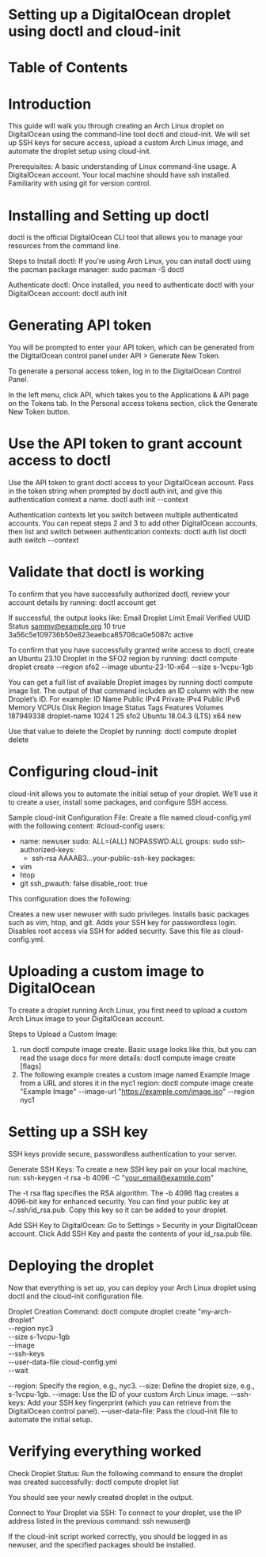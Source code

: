 # Setting up a DigitalOcean droplet using doctl and cloud-init

# Table of Contents

# Introduction
This guide will walk you through creating an Arch Linux droplet on DigitalOcean using the command-line tool doctl and cloud-init. We will set up SSH keys for secure access, upload a custom Arch Linux image, and automate the droplet setup using cloud-init.

Prerequisites:
A basic understanding of Linux command-line usage.
A DigitalOcean account.
Your local machine should have ssh installed.
Familiarity with using git for version control.

# Installing and Setting up doctl
doctl is the official DigitalOcean CLI tool that allows you to manage your resources from the command line.

Steps to Install doctl:
If you're using Arch Linux, you can install doctl using the pacman package manager:
sudo pacman -S doctl

Authenticate doctl:
Once installed, you need to authenticate doctl with your DigitalOcean account:
doctl auth init

# Generating API token
You will be prompted to enter your API token, which can be generated from the DigitalOcean control panel under API > Generate New Token.

To generate a personal access token, log in to the DigitalOcean Control Panel.

In the left menu, click API, which takes you to the Applications & API page on the Tokens tab. In the Personal access tokens section, click the Generate New Token button.

# Use the API token to grant account access to doctl
Use the API token to grant doctl access to your DigitalOcean account. Pass in the token string when prompted by doctl auth init, and give this authentication context a name.
doctl auth init --context <NAME>

Authentication contexts let you switch between multiple authenticated accounts. You can repeat steps 2 and 3 to add other DigitalOcean accounts, then list and switch between authentication contexts:
doctl auth list
doctl auth switch --context <NAME>

# Validate that doctl is working
To confirm that you have successfully authorized doctl, review your account details by running:
doctl account get

If successful, the output looks like:
Email                      Droplet Limit    Email Verified    UUID                                        Status
sammy@example.org          10               true              3a56c5e109736b50e823eaebca85708ca0e5087c    active

To confirm that you have successfully granted write access to doctl, create an Ubuntu 23.10 Droplet in the SFO2 region by running:
doctl compute droplet create --region sfo2 --image ubuntu-23-10-x64 --size s-1vcpu-1gb <DROPLET-NAME>

You can get a full list of available Droplet images by running doctl compute image list. The output of that command includes an ID column with the new Droplet’s ID. For example:
ID           Name            Public IPv4    Private IPv4    Public IPv6    Memory    VCPUs    Disk    Region    Image                       Status    Tags    Features    Volumes
187949338    droplet-name                                                  1024      1        25      sfo2      Ubuntu 18.04.3 (LTS) x64    new

Use that value to delete the Droplet by running:
doctl compute droplet delete <DROPLET-ID>

# Configuring cloud-init
cloud-init allows you to automate the initial setup of your droplet. We’ll use it to create a user, install some packages, and configure SSH access.

Sample cloud-init Configuration File:
Create a file named cloud-config.yml with the following content:
#cloud-config
users:
  - name: newuser
    sudo: ALL=(ALL) NOPASSWD:ALL
    groups: sudo
    ssh-authorized-keys:
      - ssh-rsa AAAAB3...your-public-ssh-key
packages:
  - vim
  - htop
  - git
ssh_pwauth: false
disable_root: true

This configuration does the following:

Creates a new user newuser with sudo privileges.
Installs basic packages such as vim, htop, and git.
Adds your SSH key for passwordless login.
Disables root access via SSH for added security.
Save this file as cloud-config.yml.

# Uploading a custom image to DigitalOcean
To create a droplet running Arch Linux, you first need to upload a custom Arch Linux image to your DigitalOcean account.

Steps to Upload a Custom Image:
1. run doctl compute image create. Basic usage looks like this, but you can read the usage docs for more details:
doctl compute image create <image-name> [flags]
2. The following example creates a custom image named Example Image from a URL and stores it in the nyc1 region:
doctl compute image create "Example Image" --image-url "https://example.com/image.iso" --region nyc1

# Setting up a SSH key
SSH keys provide secure, passwordless authentication to your server.

Generate SSH Keys:
To create a new SSH key pair on your local machine, run:
ssh-keygen -t rsa -b 4096 -C "your_email@example.com"

The -t rsa flag specifies the RSA algorithm.
The -b 4096 flag creates a 4096-bit key for enhanced security.
You can find your public key at ~/.ssh/id_rsa.pub. Copy this key so it can be added to your droplet.

Add SSH Key to DigitalOcean:
Go to Settings > Security in your DigitalOcean account.
Click Add SSH Key and paste the contents of your id_rsa.pub file.

# Deploying the droplet
Now that everything is set up, you can deploy your Arch Linux droplet using doctl and the cloud-init configuration file.

Droplet Creation Command:
doctl compute droplet create "my-arch-droplet" \
--region nyc3 \
--size s-1vcpu-1gb \
--image <your-image-id> \
--ssh-keys <your-ssh-key-fingerprint> \
--user-data-file cloud-config.yml \
--wait

--region: Specify the region, e.g., nyc3.
--size: Define the droplet size, e.g., s-1vcpu-1gb.
--image: Use the ID of your custom Arch Linux image.
--ssh-keys: Add your SSH key fingerprint (which you can retrieve from the DigitalOcean control panel).
--user-data-file: Pass the cloud-init file to automate the initial setup.

# Verifying everything worked
Check Droplet Status:
Run the following command to ensure the droplet was created successfully:
doctl compute droplet list

You should see your newly created droplet in the output.

Connect to Your Droplet via SSH:
To connect to your droplet, use the IP address listed in the previous command:
ssh newuser@<your-droplet-ip>

If the cloud-init script worked correctly, you should be logged in as newuser, and the specified packages should be installed.
